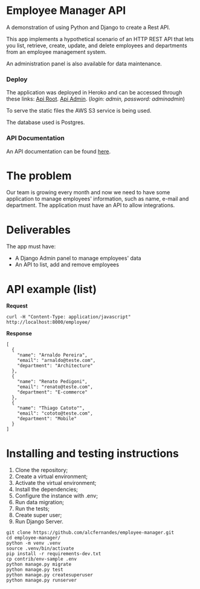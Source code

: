 # Employee Manager API
A demonstration of using Python and Django to create a Rest API.

This app implements a hypothetical scenario of an HTTP REST API that lets you list, retrieve, create, update, and delete employees and departments from an employee management system.

An administration panel is also available for data maintenance.
### Deploy
The application was deployed in Heroko and can be accessed through these links: [Api Root](https://llab-employee-dev.herokuapp.com/api/). [Api Admin](https://llab-employee-dev.herokuapp.com/admin/). (*login: admin, password: adminadmin*)

To serve the static files the AWS S3 service is being used.

The database used is Postgres.

### API Documentation
An API documentation can be found [here](https://documenter.getpostman.com/view/3590276/SVfMSq5c).


# The problem
Our team is growing every month and now we need to have some application to manage employees' information, such as name, e-mail and department. The application must have an API to allow integrations.

# Deliverables
The app must have:
- A Django Admin panel to manage employees' data
- An API to list, add and remove employees

# API example (list)
**Request**

`curl -H "Content-Type: application/javascript" http://localhost:8000/employee/`

**Response**

```
[
  {
    "name": "Arnaldo Pereira",
    "email": "arnaldo@teste.com",
    "department": "Architecture"
  },
  {
    "name": "Renato Pedigoni",
    "email": "renato@teste.com",
    "department": "E-commerce"
  },
  {
    "name": "Thiago Catoto"",
    "email": "cototo@teste.com",
    "department": "Mobile"
  }
]
```
# Installing and testing instructions
1. Clone the repository;  
2. Create a virtual environment;
3. Activate the virtual environment;
4. Install the dependencies;
5. Configure the instance with .env;
6. Run data migration;
7. Run the tests;
8. Create super user;
9. Run Django Server.

```console
git clone https://github.com/alcfernandes/employee-manager.git
cd employee-manager/
python -m venv .venv
source .venv/bin/activate
pip install -r requirements-dev.txt
cp contrib/env-sample .env
python manage.py migrate
python manage.py test
python manage.py createsuperuser
python manage.py runserver
```
